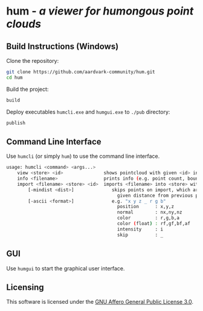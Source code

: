 # hum - *a viewer for **hum**ongous point clouds*

## Build Instructions (Windows)

Clone the repository:
```sh
git clone https://github.com/aardvark-community/hum.git
cd hum
```

Build the project:
```sh
build
```

Deploy executables `humcli.exe` and `humgui.exe` to `./pub` directory:
```sh
publish
```

## Command Line Interface

Use `humcli` (or simply `hum`) to use the command line interface.

```sh
usage: humcli <command> <args...>
    view <store> <id>               shows pointcloud with given <id> in given <store>
    info <filename>                 prints info (e.g. point count, bounding box, ...)
    import <filename> <store> <id>  imports <filename> into <store> with <id>
        [-mindist <dist>]              skips points on import, which are less than
                                         given distance from previous point, e.g. -mindist 0.001
        [-ascii <format>]              e.g. "x y z _ r g b"
                                         position      : x,y,z
                                         normal        : nx,ny,nz
                                         color         : r,g,b,a
                                         color (float) : rf,gf,bf,af
                                         intensity     : i
                                         skip          : _
```

## GUI

Use `humgui` to start the graphical user interface.

## Licensing

This software is licensed under the [GNU Affero General Public License 3.0](https://www.gnu.org/licenses/agpl-3.0.en.html).
